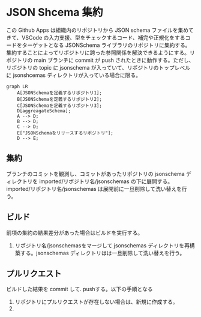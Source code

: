 # JSON Shcema 集約
この Github Apps は組織内のリポジトリから JSON schema ファイルを集めてきて、VSCode の入力支援、型をチェックするコード、補完や正規化をするコードをターゲットとなる JSONSchema ライブラリのリポジトリに集約する。集約することによってリポジトリに跨った参照関係を解決できるようにする。リポジトリの main ブランチに commit が push されたときに動作する。ただし、リポジトリの topic に jsonschema が入っていて、リポジトリのトップレベルに jsonshcemas ディレクトリが入っている場合に限る。

```mermaid
graph LR
    A[JSONSchemaを定義するリポジトリ1];
    B[JSONSchemaを定義するリポジトリ2];
    C[JSONSchemaを定義するリポジトリ3];
    D[aggreagateSchema];
    A --> D;
    B --> D;
    C --> D;
    E["JSONSchemaをリリースするリポジトリ"];
    D --> E;
```

## 集約
ブランチのコミットを観測し、コミットがあったリポジトリの jsonschema ディレクトリを imported/リポジトリ名/jsonschemas の下に展開する。imported/リポジトリ名/jsonschemas は展開前に一旦削除して洗い替えを行う。

## ビルド
前項の集約の結果差分があった場合はビルドを実行する。
1. リポジトリ名/jsonschemasをマージして jsonschemas ディレクトリを再構築する。jsonschemas ディレクトリはは一旦削除して洗い替えを行う。


## プルリクエスト
ビルドした結果を commit して. pushする。以下の手順となる
1. リポジトリにプルリクエストが存在しない場合は、新規に作成する。
2. 

